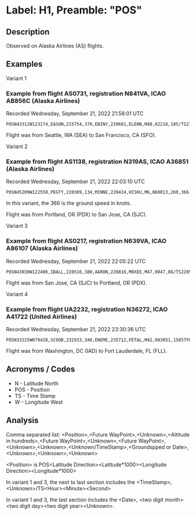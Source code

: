# Label: H1, Preamble: "POS"

## Description

Observed on Alaska Airlines (AS) flights.

## Examples

Variant 1

### Example from flight AS0731, registration N841VA, ICAO AB856C (Alaska Airlines)
Recorded Wednesday, September 21, 2022 21:58:01 UTC

```
POSN43312W123174,EASON,215754,370,EBINY,220601,ELENN,M48,02216,185/TS215754,0921227A40
```

Flight was from Seattle, WA (SEA) to San Francisco, CA (SFO).

Variant 2

### Example from flight AS1138, registration N319AS, ICAO A36851 (Alaska Airlines)
Recorded Wednesday, September 21, 2022 22:03:10 UTC

```
POSN45209W122550,PEGTY,220309,134,MINNE,220424,HISKU,M6,060013,269,366,355K,292K,730A5B
```

In this variant, the 366 is the ground speed in knots.

Flight was from Portland, OR (PDX) to San Jose, CA (SJC).

Variant 3

### Example from flight AS0217, registration N639VA, ICAO A86107 (Alaska Airlines)
Recorded Wednesday, September 21, 2022 22:05:22 UTC

```
POSN43030W122406,IBALL,220516,380,AARON,220816,MOXEE,M47,0047,86/TS220516,092122BF64
```

Flight was from San Jose, CA (SJC) to Portland, OR (PDX).

Variant 4

### Example from flight UA2232, registration N36272, ICAO A41722 (United Airlines)
Recorded Wednesday, September 21, 2022 23:30:36 UTC

```
POSN33225W079428,SCOOB,232933,340,ENEME,235712,FETAL,M42,003051,15857F6
```

Flight was from Washington, DC (IAD) to Fort Lauderdale, FL (FLL).

## Acronyms / Codes

- N - Latitude North
- POS - Position
- TS - Time Stamp
- W - Longitude West

## Analysis

Comma separated list:
\<Position\>,\<Future WayPoint\>,\<Unknown\>,\<Altitude in hundreds\>,\<Future WayPoint\>,\<Unknown\>,\<Future WayPoint\>,\<Unknown\>,\<Unknown\>,\<Unknown/TimeStamp\>,\<Groundspped or Date\>,\<Unknown\>,\<Unknown\>,\<Unknown\>

\<Position\> is POS\<Latitude Direction\>\<Latitude\*1000\>\<Longitude Direction\>\<Longitude\*1000\>

In variant 1 and 3, the next to last section includes the \<TimeStamp\>, \<Unknown\>/TS\<Hour\>\<Minute\>\<Second\>

In variant 1 and 3, the last section includes the \<Date\>, \<two digit month\>\<two digit day\>\<two digit year\>\<Unknown\>.
